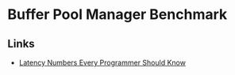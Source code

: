# Buffer Pool Manager Benchmark

## Links

- [Latency Numbers Every Programmer Should Know](https://colin-scott.github.io/personal_website/research/interactive_latency.html)
